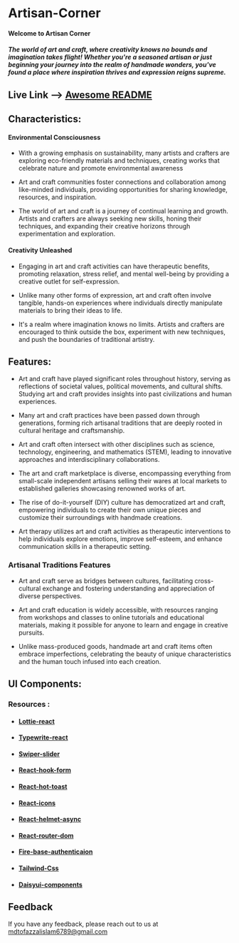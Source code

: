 
# Artisan-Corner

#### Welcome to Artisan Corner

##### The world of art and craft, where creativity knows no bounds and imagination takes flight! Whether you're a seasoned artisan or just beginning your journey into the realm of handmade wonders, you've found a place where inspiration thrives and expression reigns supreme.


## Live Link --> [Awesome README](https://github.com/matiassingers/awesome-readme)







## Characteristics:
 
#### Environmental Consciousness

- With a growing emphasis on sustainability, many artists and crafters are exploring eco-friendly materials and techniques, creating works that celebrate nature and promote environmental awareness

- Art and craft communities foster connections and collaboration among like-minded individuals, providing opportunities for sharing knowledge, resources, and inspiration.

- The world of art and craft is a journey of continual learning and growth. Artists and crafters are always seeking new skills, honing their techniques, and expanding their creative horizons through experimentation and exploration.

#### Creativity Unleashed

- Engaging in art and craft activities can have therapeutic benefits, promoting relaxation, stress relief, and mental well-being by providing a creative outlet for self-expression.

-  Unlike many other forms of expression, art and craft often involve tangible, hands-on experiences where individuals directly manipulate materials to bring their ideas to life.

- It's a realm where imagination knows no limits. Artists and crafters are encouraged to think outside the box, experiment with new techniques, and push the boundaries of traditional artistry.


## Features:

- Art and craft have played significant roles throughout history, serving as reflections of societal values, political movements, and cultural shifts. Studying art and craft provides insights into past civilizations and human experiences.

- Many art and craft practices have been passed down through generations, forming rich artisanal traditions that are deeply rooted in cultural heritage and craftsmanship.

- Art and craft often intersect with other disciplines such as science, technology, engineering, and mathematics (STEM), leading to innovative approaches and interdisciplinary collaborations.

- The art and craft marketplace is diverse, encompassing everything from small-scale independent artisans selling their wares at local markets to established galleries showcasing renowned works of art.

- The rise of do-it-yourself (DIY) culture has democratized art and craft, empowering individuals to create their own unique pieces and customize their surroundings with handmade creations.

- Art therapy utilizes art and craft activities as therapeutic interventions to help individuals explore emotions, improve self-esteem, and enhance communication skills in a therapeutic setting.

### Artisanal Traditions Features

- Art and craft serve as bridges between cultures, facilitating cross-cultural exchange and fostering understanding and appreciation of diverse perspectives.

- Art and craft education is widely accessible, with resources ranging from workshops and classes to online tutorials and educational materials, making it possible for anyone to learn and engage in creative pursuits.

-  Unlike mass-produced goods, handmade art and craft items often embrace imperfections, celebrating the beauty of unique characteristics and the human touch infused into each creation.

## UI Components:

### Resources : 


- #### [Lottie-react](https://www.npmjs.com/package/lottie-react)
- #### [Typewrite-react](https://swiperjs.com/)
- #### [Swiper-slider](https://swiperjs.com/)
- #### [React-hook-form](https://react-hook-form.com/)
- #### [React-hot-toast](https://react-hot-toast.com/)
- #### [React-icons](https://react-icons.github.io/react-icons/)
- #### [React-helmet-async](https://github.com/staylor/react-helmet-async)
- #### [React-router-dom](https://reactrouter.com/en/main/start/tutorial)
- #### [Fire-base-authenticaion](https://firebase.google.com/?gad_source=1&gclid=CjwKCAjwoPOwBhAeEiwAJuXRh8s-FAp_-dtEXlgxEMOsNAatYUfm0xGT9xY0JAw2MCYnJC_HYy_a2hoCTVwQAvD_BwE&gclsrc=aw.ds)
- #### [Tailwind-Css](https://tailwindcss.com/docs/installation)
- #### [Daisyui-components](https://daisyui.com/components/)


## Feedback

If you have any feedback, please reach out to us at mdtofazzalislam6789@gmail.com

